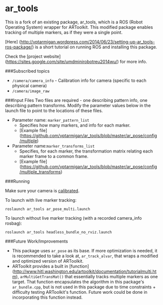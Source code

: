 ar_tools
========

This is a fork of an existing package, ar_tools, which is a ROS (Robot Operating System) wrapper for ARToolkit. 
This modified package enables tracking of multiple markers, as if they were a single point. 

[Here] (http://vptarmigan.wordpress.com/2014/06/23/setting-up-ar_tools-ros-package/) is a short tutorial on running ROS and installing this package.

Check the [project website] (https://sites.google.com/site/umdminirobotreu2014wu/) for more info.


###Subscribed topics 

* `/camera/camera_info` - Calibration info for camera (specific to each physical camera)
* `/camera/image_raw`

###Input Files
Two files are required - one describing pattern info, one describing pattern transforms. 
Modify the parameter values below in the launch file to point to the locations of these files. 

  * Parameter name: `marker_pattern_list` 
    * Specifies how many markers, and info for each marker.
    * [Example file] (https://github.com/vptarmigan/ar_tools/blob/master/ar_pose/config/multiple)
  * Parameter name:`marker_transforms_list`
    * Specifies, for each marker, the transformation matrix relating each marker frame to a common frame. 
    *  [Example file] (https://github.com/vptarmigan/ar_tools/blob/master/ar_pose/config/multiple_transforms)


###Running

Make sure your camera is [calibrated](http://wiki.ros.org/camera_calibration/Tutorials/MonocularCalibration). 

To launch with live marker tracking:
```
roslaunch ar_tools ar_pose_multi.launch
```

To launch without live marker tracking (with a recorded camera_info rosbag):
```
roslaunch ar_tools headless_bundle_no_rviz.launch
```


###Future Work/Improvements
* This package uses `ar_pose` as its base. If more optimization is needed, it is recommended to take a look at, `ar_track_alvar`, that wraps a modified and optimized version of ARToolkit.    
* ARToolkit provides a built in [function] (http://www.hitl.washington.edu/artoolkit/documentation/tutorialmulti.htm), `arMultiGetTransMat()` that essentially tracks multiple markers as one target. That function encapsulates the algorithm in this package's `ar_bundle.cpp`, but is not used in this package due to time constraints + difficulty testing ARToolkit's function. Future work could be done in incorporating this function instead. 
